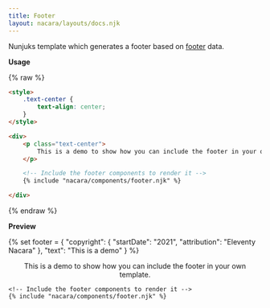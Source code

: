 ```yaml
---
title: Footer
layout: nacara/layouts/docs.njk
---
```


Nunjuks template which generates a footer based on [footer](/docs/configuration/footer) data.

**Usage**

{% raw %}
```html
<style>
    .text-center {
        text-align: center;
    }
</style>

<div>
    <p class="text-center">
        This is a demo to show how you can include the footer in your own template.
    </p>

    <!-- Include the footer components to render it -->
    {% include "nacara/components/footer.njk" %}

</div>
```
{% endraw %}

**Preview**

<!-- Override footer for the preview -->
{% set footer = {
    "copyright": {
        "startDate": "2021",
        "attribution": "Eleventy Nacara"
    },
    "text": "This is a demo"
} %}
<style>
    .text-center {
        text-align: center;
    }
</style>
<div class="nunjuck-preview">
    <p class="text-center">
        This is a demo to show how you can include the footer in your own template.
    </p>

    <!-- Include the footer components to render it -->
    {% include "nacara/components/footer.njk" %}

</div>

